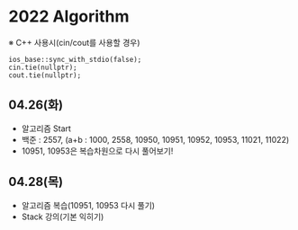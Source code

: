 # 2022 Algorithm


※ C++ 사용시(cin/cout를 사용할 경우)

    ios_base::sync_with_stdio(false);
    cin.tie(nullptr);
    cout.tie(nullptr);


## 04.26(화)
 - 알고리즘 Start
 - 백준 : 2557, (a+b : 1000, 2558, 10950, 10951, 10952, 10953, 11021, 11022)
  - 10951, 10953은 복습차원으로 다시 풀어보기!


## 04.28(목)
 - 알고리즘 복습(10951, 10953 다시 풀기)
 - Stack 강의(기본 익히기)
 
